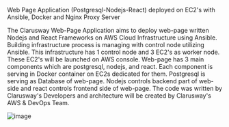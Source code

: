 Web Page Application (Postgresql-Nodejs-React) deployed on EC2's with Ansible, Docker and Nginx Proxy Server

The Clarusway Web-Page Application aims to deploy web-page written 
Nodejs and React Frameworks on AWS Cloud Infrastructure using Ansible. 
Building infrastructure process is managing with control node utilizing Ansible. 
This infrastructure has 1 control node and 3 EC2's as worker node. 
These EC2's will be launched on AWS console. 
Web-page has 3 main components which are postgresql, nodejs, and react. 
Each component is serving in Docker container on EC2s dedicated for them. 
Postgresql is serving as Database of web-page. 
Nodejs controls backend part of web-side and react controls frontend side of web-page. 
The code was written by Clarusway's Developers and architecture will be created by Clarusway's AWS & DevOps Team.

![image](https://user-images.githubusercontent.com/81579618/139577429-b192baba-94e3-4e79-97f7-74e32722090a.png)
